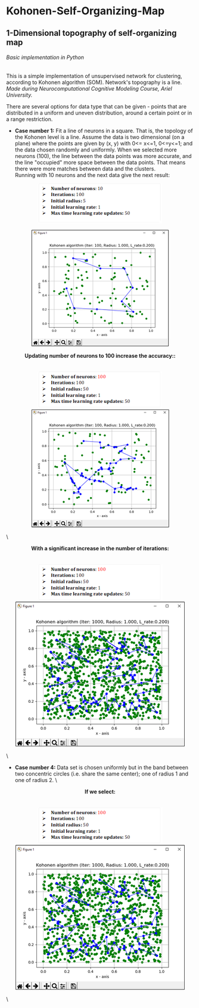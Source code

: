 # Kohonen-Self-Organizing-Map
## 1-Dimensional topography of self-organizing map
###### Basic implementation in Python
This is a simple implementation of unsupervised network for clustering, according to Kohonen algorithm (SOM). Network's topography is a line. \
*Made during Neurocomputational Cognitive Modeling Course, Ariel University.*

There are several options for data type that can be given - points that are distributed in a uniform and uneven distribution, around a certain point or in a range restriction.

- **Case number 1:**
Fit a line of neurons in a square. That is, the topology of the Kohonen level is a line. Assume the data is two dimensional (on a plane) where the points are given by (x, y) with 0<= x<=1, 0<=y<=1; and the data chosen randomly and uniformly.
When we selected more neurons (100), the line between the data points was more accurate, and the line "occupied" more space between the data points. That means there were more matches between data and the clusters.\
Running with 10 neurons and the next data give the next result:
<p align="center">
  <img src=https://github.com/chenAsaraf/Kohonen-Self-Organizing-Map/blob/master/PIC/case1.1.png>
</p>
<p align="center">
  <img src=https://github.com/chenAsaraf/Kohonen-Self-Organizing-Map/blob/master/PIC/graph.1.1.png>
</p>

<p align="center">
  <b>Updating number of neurons to 100 increase the accuracy::</b><br>
  <br><br>
  <img src=https://github.com/chenAsaraf/Kohonen-Self-Organizing-Map/blob/master/PIC/case1.2.png>
  <img src=https://github.com/chenAsaraf/Kohonen-Self-Organizing-Map/blob/master/PIC/graph.1.2.png>
</p>
\
<p align="center">
  <b>With a significant increase in the number of iterations:</b><br>
  <br><br>
  <img src=https://github.com/chenAsaraf/Kohonen-Self-Organizing-Map/blob/master/PIC/case1.3.png>
  <img src=https://github.com/chenAsaraf/Kohonen-Self-Organizing-Map/blob/master/PIC/graph.1.3.png>
</p>
\

- **Case number 4:**
Data set is chosen uniformly but in the band between two concentric circles (i.e. share the same center); one of radius 1 and one of radius 2.
\
<p align="center">
  <b>If we select:</b><br>
  <br><br>
  <img src=https://github.com/chenAsaraf/Kohonen-Self-Organizing-Map/blob/master/PIC/case1.3.png>
  <img src=https://github.com/chenAsaraf/Kohonen-Self-Organizing-Map/blob/master/PIC/graph.1.3.png>
</p>
\
